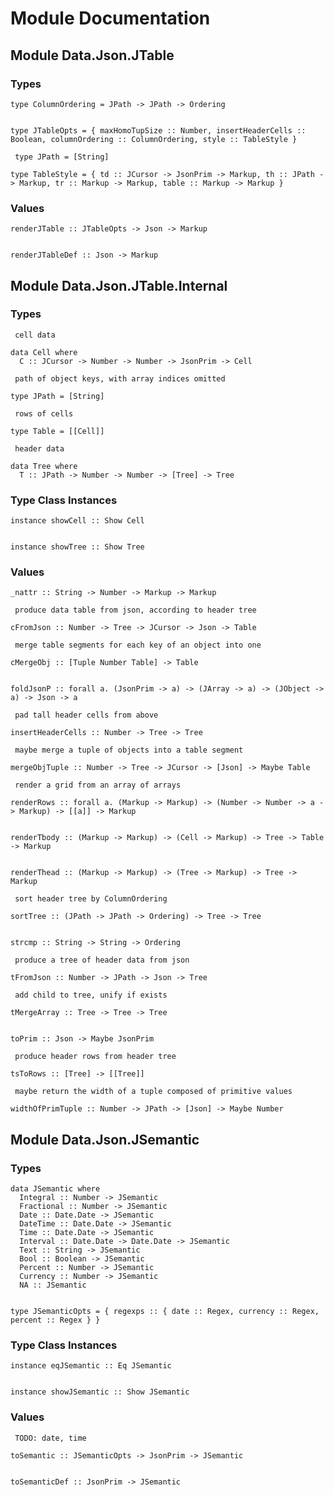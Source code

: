 # Module Documentation

## Module Data.Json.JTable

### Types


    type ColumnOrdering = JPath -> JPath -> Ordering


    type JTableOpts = { maxHomoTupSize :: Number, insertHeaderCells :: Boolean, columnOrdering :: ColumnOrdering, style :: TableStyle }

     type JPath = [String]

    type TableStyle = { td :: JCursor -> JsonPrim -> Markup, th :: JPath -> Markup, tr :: Markup -> Markup, table :: Markup -> Markup }


### Values


    renderJTable :: JTableOpts -> Json -> Markup


    renderJTableDef :: Json -> Markup


## Module Data.Json.JTable.Internal

### Types

     cell data

    data Cell where
      C :: JCursor -> Number -> Number -> JsonPrim -> Cell

     path of object keys, with array indices omitted

    type JPath = [String]

     rows of cells

    type Table = [[Cell]]

     header data

    data Tree where
      T :: JPath -> Number -> Number -> [Tree] -> Tree


### Type Class Instances


    instance showCell :: Show Cell


    instance showTree :: Show Tree


### Values


    _nattr :: String -> Number -> Markup -> Markup

     produce data table from json, according to header tree

    cFromJson :: Number -> Tree -> JCursor -> Json -> Table

     merge table segments for each key of an object into one

    cMergeObj :: [Tuple Number Table] -> Table


    foldJsonP :: forall a. (JsonPrim -> a) -> (JArray -> a) -> (JObject -> a) -> Json -> a

     pad tall header cells from above

    insertHeaderCells :: Number -> Tree -> Tree

     maybe merge a tuple of objects into a table segment

    mergeObjTuple :: Number -> Tree -> JCursor -> [Json] -> Maybe Table

     render a grid from an array of arrays

    renderRows :: forall a. (Markup -> Markup) -> (Number -> Number -> a -> Markup) -> [[a]] -> Markup


    renderTbody :: (Markup -> Markup) -> (Cell -> Markup) -> Tree -> Table -> Markup


    renderThead :: (Markup -> Markup) -> (Tree -> Markup) -> Tree -> Markup

     sort header tree by ColumnOrdering

    sortTree :: (JPath -> JPath -> Ordering) -> Tree -> Tree


    strcmp :: String -> String -> Ordering

     produce a tree of header data from json

    tFromJson :: Number -> JPath -> Json -> Tree

     add child to tree, unify if exists

    tMergeArray :: Tree -> Tree -> Tree


    toPrim :: Json -> Maybe JsonPrim

     produce header rows from header tree

    tsToRows :: [Tree] -> [[Tree]]

     maybe return the width of a tuple composed of primitive values

    widthOfPrimTuple :: Number -> JPath -> [Json] -> Maybe Number


## Module Data.Json.JSemantic

### Types


    data JSemantic where
      Integral :: Number -> JSemantic
      Fractional :: Number -> JSemantic
      Date :: Date.Date -> JSemantic
      DateTime :: Date.Date -> JSemantic
      Time :: Date.Date -> JSemantic
      Interval :: Date.Date -> Date.Date -> JSemantic
      Text :: String -> JSemantic
      Bool :: Boolean -> JSemantic
      Percent :: Number -> JSemantic
      Currency :: Number -> JSemantic
      NA :: JSemantic


    type JSemanticOpts = { regexps :: { date :: Regex, currency :: Regex, percent :: Regex } }


### Type Class Instances


    instance eqJSemantic :: Eq JSemantic


    instance showJSemantic :: Show JSemantic


### Values

     TODO: date, time

    toSemantic :: JSemanticOpts -> JsonPrim -> JSemantic


    toSemanticDef :: JsonPrim -> JSemantic



